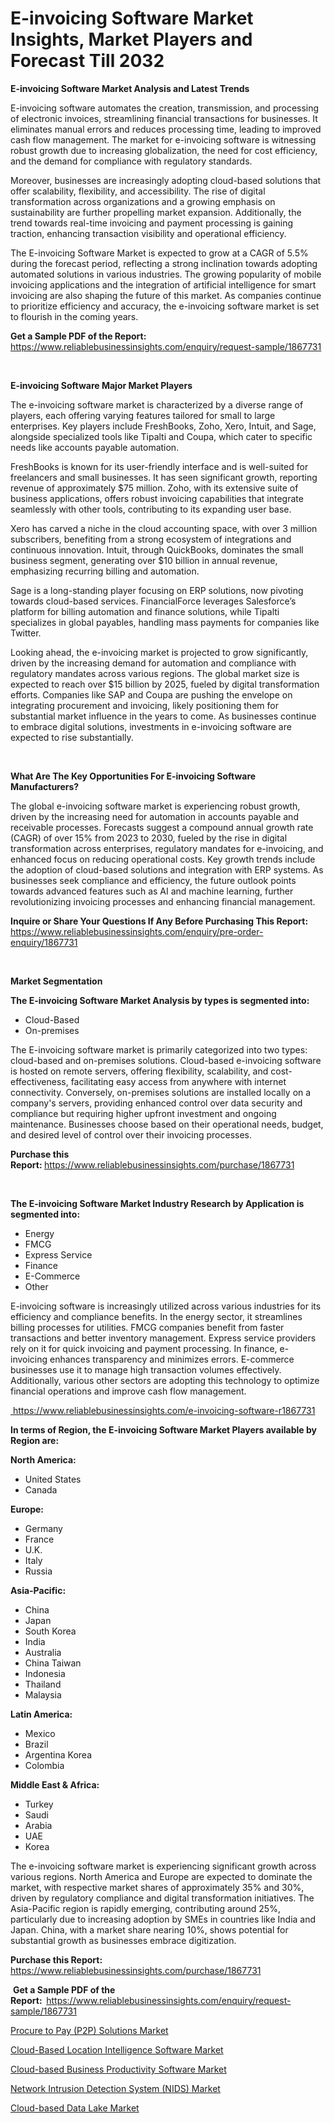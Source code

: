 <p><h1>E-invoicing Software Market Insights, Market Players and Forecast Till 2032</h1></p><p><strong>E-invoicing Software Market Analysis and Latest Trends</strong></p>
<p><p>E-invoicing software automates the creation, transmission, and processing of electronic invoices, streamlining financial transactions for businesses. It eliminates manual errors and reduces processing time, leading to improved cash flow management. The market for e-invoicing software is witnessing robust growth due to increasing globalization, the need for cost efficiency, and the demand for compliance with regulatory standards. </p><p>Moreover, businesses are increasingly adopting cloud-based solutions that offer scalability, flexibility, and accessibility. The rise of digital transformation across organizations and a growing emphasis on sustainability are further propelling market expansion. Additionally, the trend towards real-time invoicing and payment processing is gaining traction, enhancing transaction visibility and operational efficiency. </p><p>The E-invoicing Software Market is expected to grow at a CAGR of 5.5% during the forecast period, reflecting a strong inclination towards adopting automated solutions in various industries. The growing popularity of mobile invoicing applications and the integration of artificial intelligence for smart invoicing are also shaping the future of this market. As companies continue to prioritize efficiency and accuracy, the e-invoicing software market is set to flourish in the coming years.</p></p>
<p><strong>Get a Sample PDF of the Report:&nbsp;</strong> <a href="https://www.reliablebusinessinsights.com/enquiry/request-sample/1867731?utm_campaign=63&utm_medium=2&utm_source=Github&utm_content=ia&utm_term=11032025&utm_id=e-invoicing-software">https://www.reliablebusinessinsights.com/enquiry/request-sample/1867731</a></p>
<p>&nbsp;</p>
<p><strong>E-invoicing Software Major Market Players</strong></p>
<p><p>The e-invoicing software market is characterized by a diverse range of players, each offering varying features tailored for small to large enterprises. Key players include FreshBooks, Zoho, Xero, Intuit, and Sage, alongside specialized tools like Tipalti and Coupa, which cater to specific needs like accounts payable automation.</p><p>FreshBooks is known for its user-friendly interface and is well-suited for freelancers and small businesses. It has seen significant growth, reporting revenue of approximately $75 million. Zoho, with its extensive suite of business applications, offers robust invoicing capabilities that integrate seamlessly with other tools, contributing to its expanding user base.</p><p>Xero has carved a niche in the cloud accounting space, with over 3 million subscribers, benefiting from a strong ecosystem of integrations and continuous innovation. Intuit, through QuickBooks, dominates the small business segment, generating over $10 billion in annual revenue, emphasizing recurring billing and automation.</p><p>Sage is a long-standing player focusing on ERP solutions, now pivoting towards cloud-based services. FinancialForce leverages Salesforce’s platform for billing automation and finance solutions, while Tipalti specializes in global payables, handling mass payments for companies like Twitter.</p><p>Looking ahead, the e-invoicing market is projected to grow significantly, driven by the increasing demand for automation and compliance with regulatory mandates across various regions. The global market size is expected to reach over $15 billion by 2025, fueled by digital transformation efforts. Companies like SAP and Coupa are pushing the envelope on integrating procurement and invoicing, likely positioning them for substantial market influence in the years to come. As businesses continue to embrace digital solutions, investments in e-invoicing software are expected to rise substantially.</p></p>
<p>&nbsp;</p>
<p><strong>What Are The Key Opportunities For E-invoicing Software Manufacturers?</strong></p>
<p><p>The global e-invoicing software market is experiencing robust growth, driven by the increasing need for automation in accounts payable and receivable processes. Forecasts suggest a compound annual growth rate (CAGR) of over 15% from 2023 to 2030, fueled by the rise in digital transformation across enterprises, regulatory mandates for e-invoicing, and enhanced focus on reducing operational costs. Key growth trends include the adoption of cloud-based solutions and integration with ERP systems. As businesses seek compliance and efficiency, the future outlook points towards advanced features such as AI and machine learning, further revolutionizing invoicing processes and enhancing financial management.</p></p>
<p><strong>Inquire or Share Your Questions If Any Before Purchasing This Report:</strong> <a href="https://www.reliablebusinessinsights.com/enquiry/pre-order-enquiry/1867731?utm_campaign=63&utm_medium=2&utm_source=Github&utm_content=ia&utm_term=11032025&utm_id=e-invoicing-software">https://www.reliablebusinessinsights.com/enquiry/pre-order-enquiry/1867731</a></p>
<p>&nbsp;</p>
<p><strong>Market Segmentation</strong></p>
<p><strong>The E-invoicing Software Market Analysis by types is segmented into:</strong></p>
<p><ul><li>Cloud-Based</li><li>On-premises</li></ul></p>
<p><p>The E-invoicing software market is primarily categorized into two types: cloud-based and on-premises solutions. Cloud-based e-invoicing software is hosted on remote servers, offering flexibility, scalability, and cost-effectiveness, facilitating easy access from anywhere with internet connectivity. Conversely, on-premises solutions are installed locally on a company's servers, providing enhanced control over data security and compliance but requiring higher upfront investment and ongoing maintenance. Businesses choose based on their operational needs, budget, and desired level of control over their invoicing processes.</p></p>
<p><strong>Purchase this Report:&nbsp;</strong><a href="https://www.reliablebusinessinsights.com/purchase/1867731?utm_campaign=63&utm_medium=2&utm_source=Github&utm_content=ia&utm_term=11032025&utm_id=e-invoicing-software">https://www.reliablebusinessinsights.com/purchase/1867731</a></p>
<p>&nbsp;</p>
<p><strong>The E-invoicing Software Market Industry Research by Application is segmented into:</strong></p>
<p><ul><li>Energy</li><li>FMCG</li><li>Express Service</li><li>Finance</li><li>E-Commerce</li><li>Other</li></ul></p>
<p><p>E-invoicing software is increasingly utilized across various industries for its efficiency and compliance benefits. In the energy sector, it streamlines billing processes for utilities. FMCG companies benefit from faster transactions and better inventory management. Express service providers rely on it for quick invoicing and payment processing. In finance, e-invoicing enhances transparency and minimizes errors. E-commerce businesses use it to manage high transaction volumes effectively. Additionally, various other sectors are adopting this technology to optimize financial operations and improve cash flow management.</p></p>
<p><a href="https://www.reliablebusinessinsights.com/e-invoicing-software-r1867731?utm_campaign=63&utm_medium=2&utm_source=Github&utm_content=ia&utm_term=11032025&utm_id=e-invoicing-software">&nbsp;https://www.reliablebusinessinsights.com/e-invoicing-software-r1867731</a></p>
<p><strong>In terms of Region, the E-invoicing Software Market Players available by Region are:</strong></p>
<p>
    <p> <strong> North America: </strong>
        <ul>
            <li>United States</li>
            <li>Canada</li>
        </ul>
        </p> 
    <p> <strong> Europe: </strong>
        <ul>
            <li>Germany</li>
            <li>France</li>
            <li>U.K.</li>
            <li>Italy</li>
            <li>Russia</li>
        </ul>
        </p> 
    <p> <strong> Asia-Pacific: </strong>
        <ul>
            <li>China</li>
            <li>Japan</li>
            <li>South Korea</li>
            <li>India</li>
            <li>Australia</li>
            <li>China Taiwan</li>
            <li>Indonesia</li>
            <li>Thailand</li>
            <li>Malaysia</li>
        </ul>
        </p> 
    <p> <strong> Latin America: </strong>
        <ul>
            <li>Mexico</li>
            <li>Brazil</li>
            <li>Argentina Korea</li>
            <li>Colombia</li>
        </ul>
        </p> 
    <p> <strong> Middle East & Africa: </strong>
        <ul>
            <li>Turkey</li>
            <li>Saudi</li>
            <li>Arabia</li>
            <li>UAE</li>
            <li>Korea</li>
        </ul>
    </p>
    </p>
<p><p>The e-invoicing software market is experiencing significant growth across various regions. North America and Europe are expected to dominate the market, with respective market shares of approximately 35% and 30%, driven by regulatory compliance and digital transformation initiatives. The Asia-Pacific region is rapidly emerging, contributing around 25%, particularly due to increasing adoption by SMEs in countries like India and Japan. China, with a market share nearing 10%, shows potential for substantial growth as businesses embrace digitization.</p></p>
<p><strong>Purchase this Report: </strong><a href="https://www.reliablebusinessinsights.com/purchase/1867731?utm_campaign=63&utm_medium=2&utm_source=Github&utm_content=ia&utm_term=11032025&utm_id=e-invoicing-software">https://www.reliablebusinessinsights.com/purchase/1867731</a></p>
<p>&nbsp;<strong>Get a Sample PDF of the Report:&nbsp;&nbsp;</strong><a href="https://www.reliablebusinessinsights.com/enquiry/request-sample/1867731?utm_campaign=63&utm_medium=2&utm_source=Github&utm_content=ia&utm_term=11032025&utm_id=e-invoicing-software">https://www.reliablebusinessinsights.com/enquiry/request-sample/1867731</a></p>
<p><strong></strong></p>
<p><p><a href="https://github.com/milievkulov/Market-Research-Report-List-1/blob/main/procure-to-pay-p2p-solutions-market.md?utm_campaign=63&utm_medium=2&utm_source=Github&utm_content=ia&utm_term=11032025&utm_id=e-invoicing-software">Procure to Pay (P2P) Solutions Market</a></p><p><a href="https://github.com/tamvrosiya/Market-Research-Report-List-6/blob/main/cloud-based-location-intelligence-software-market.md?utm_campaign=63&utm_medium=2&utm_source=Github&utm_content=ia&utm_term=11032025&utm_id=e-invoicing-software">Cloud-Based Location Intelligence Software Market</a></p><p><a href="https://github.com/enieyfabius/Market-Research-Report-List-1/blob/main/cloud-based-business-productivity-software-market.md?utm_campaign=63&utm_medium=2&utm_source=Github&utm_content=ia&utm_term=11032025&utm_id=e-invoicing-software">Cloud-based Business Productivity Software Market</a></p><p><a href="https://github.com/payareganiou/Market-Research-Report-List-1/blob/main/network-intrusion-detection-system-nids-market.md?utm_campaign=63&utm_medium=2&utm_source=Github&utm_content=ia&utm_term=11032025&utm_id=e-invoicing-software">Network Intrusion Detection System (NIDS) Market</a></p><p><a href="https://github.com/pizolina/Market-Research-Report-List-7/blob/main/cloud-based-data-lake-market.md?utm_campaign=63&utm_medium=2&utm_source=Github&utm_content=ia&utm_term=11032025&utm_id=e-invoicing-software">Cloud-based Data Lake Market</a></p></p>